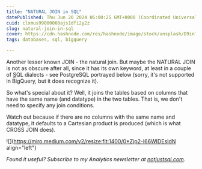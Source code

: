 ```yaml
---
title: "NATURAL JOIN in SQL"
datePublished: Thu Jun 20 2024 06:00:25 GMT+0000 (Coordinated Universal Time)
cuid: clxmus99000060ajs1dfi2y2z
slug: natural-join-in-sql
cover: https://cdn.hashnode.com/res/hashnode/image/stock/unsplash/D9inTE660po/upload/139a597814d5e2104ad2189b71f3c899.jpeg
tags: databases, sql, bigquery

---
```


Another lesser known JOIN - the natural join. But maybe the NATURAL JOIN is not as obscure after all, since it has its own keyword, at least in a couple of [S](https://www.linkedin.com/feed/hashtag/?keywords=sql&highlightedUpdateUrns=urn%3Ali%3Aactivity%3A7205871620790317056)QL dialects - see PostgreSQL portrayed below (sorry, it's not supported in BigQuery, but it does recognize it).

So what's special about it? Well, it joins the tables based on columns that have the same name (and datatype) in the two tables. That is, we don't need to specify any join conditions.

Watch out because if there are no columns with the same name and datatype, it defaults to a Cartesian product is produced (which is what CROSS JOIN does).

![](https://miro.medium.com/v2/resize:fit:1400/0*Zjp2-l66WIDEsIdN align="left")

*Found it useful? Subscribe to my Analytics newsletter at* [*notjustsql.com*](https://notjustsql.com)*.*